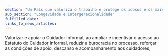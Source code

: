 ```yaml
---
section: "Um País que valoriza o trabalho e protege os idosos e os mais vulneráveis"
sub_section: "Longevidade e Intergeracionalidade"
fulfilled_date:
links_to_news_articles:
---
```


Valorizar e apoiar o Cuidador Informal, ao ampliar e incentivar o acesso ao Estatuto do Cuidador Informal, reduzir a burocracia no processo, reforçar as condições de apoio, descanso e acompanhamento aos cuidadores;